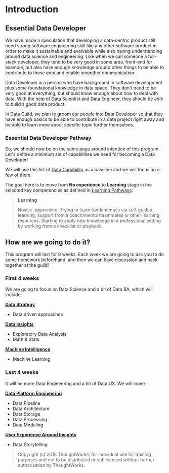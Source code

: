 # Introduction

## Essential Data Developer

We have made a speculation that developing a data-centric product still need strong software engineering skill like any other software product in order to make it sustainable and evolvable while also having understanding around data science and engineering. Like when we call someone a full-stack developer, they tend to be very good in some area, front-end for example, but also have enough knowledge around other things to be able to contribute to those area and enable smoother communication.

Data Developer is a person who have background in software development plus some foundational knowledge in data space. They don't need to be very good at everything, but should know enough about how to deal with data. With the help of Data Scientist and Data Engineer, they should be able to build a good data product.

In Data Guild, we plan to groom our people into Data Developer so that they have enough basics to be able to contribute in a data project right away and be able to learn more about specific topic further themselves.

### Essential Data Developer Pathway

So, we should now be on the same page around intention of this program. Let's define a minimum set of capabilities we need for becoming a Data Developer!

We will use this list of [Data Capability](data-capability.md) as a baseline and we will focus on a few of them.

The goal here is to move from **No experience** to **Learning** stage in the selected key competencies as defined in [Learning Pathways](https://docs.google.com/presentation/d/1JCEcE9OmQ1ocdxKf37gzNtWmC63xaBMEs-uFUQ_8LJA/edit#slide=id.g3fa2669660_5_1831):

> **Learning**
>
> Novice, apprentice. Trying to learn fundamentals via self-guided learning, support from a coach/mentor/teammates or other learning resources. Starting to apply new knowledge in a professional setting by working from a checklist or playbook.

## How are we going to do it?

This program will last for 8 weeks. Each week we are going to ask you to do some homework beforehand, and then we can have discussion and hack together at the guild!

### First 4 weeks

We are going to focus on Data Science and a bit of Data BA, which will include:

[**Data Strategy**](data-capability.md/#data-strategy)
* Data driven approaches

[**Data Insights**](data-capability.md/#data-insights)
* Exploratory Data Analysis
* Math & Stats

[**Machine Intelligence**](data-capability.md/#machine-intelligence)
* Machine Learning

### Last 4 weeks

It will be more Data Engineering and a bit of Data UX. We will cover:

[**Data Platform Engineering**](data-capability.md/#data-platform-engineering)
* Data Pipeline
* Data Architecture
* Data Storage
* Data Processing
* Data Modeling

[**User Experience Around Insights**](data-capability.md/#user-experience-around-insights)
* Data Storytelling


> Copyright (c) 2018 ThoughtWorks; for individual use for training purposes and not to be distributed or sublicensed without further authorisation by ThoughtWorks.

